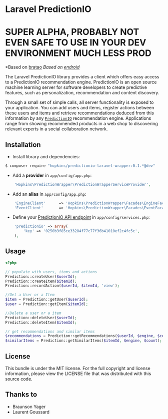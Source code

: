 Laravel PredictionIO
====================

SUPER ALPHA, PROBABLY NOT EVEN SAFE TO USE IN YOUR DEV ENVIRONMENT MUCH LESS PROD
=================================================================================

*Based on [bratao](http://github.com/bratao)
*Based on [endroid](http://endroid.nl/)*


The Laravel PredictionIO library provides a client which offers easy access to a PredictionIO recommendation engine.
PredictionIO is an open source machine learning server for software developers to create predictive features, such as
personalization, recommendation and content discovery.

Through a small set of simple calls, all server functionality is exposed to your application. You can add users and items,
register actions between these users and items and retrieve recommendations deduced from this information by any
[`PredictionIO`](http://prediction.io/) recommendation engine. Applications range from showing recommended products in a
web shop to discovering relevant experts in a social collaboration network.


## Installation
* Install library and dependencies:

```bash
$ composer require "hopkins/predictionio-laravel-wrapper:0.1.*@dev"
```

* Add a **provider** in `app/config/app.php`:

```php
    'Hopkins\PredictionWrapper\PredictionWrapperServiceProvider',
```

* Add an **alias** in `app/config/app.php`:

```php
    'EngineClient'      => 'Hopkins\PredictionWrapper\Facades\EngineFacade',
    'EventClient'       => 'Hopkins\PredictionWrapper\Facades\EventFacade',
```

* Define your [PredictionIO API endpoint](http://docs.prediction.io/current/tutorials/quickstart-php.html#add-your-app-to-predictionio) in `app/config/services.php`:

```php
	'predictionio' => array(
		'key' => '0250b3f85ce33284f77c77f36b41010ef2c4fc5c',
	),
```
## Usage

```php
<?php

// populate with users, items and actions
Prediction::createUser($userId);
Prediction::createItem($itemId);
Prediction::recordAction($userId, $itemId, 'view');

//Get a User or a Item
$item = Prediction::getUser($userId);
$user = Prediction::getItem($itemId);

//Delete a user or a item
Prediction::deleteUser($userId);
Prediction::deleteItem($itemId);

// get recommendations and similar items
$recommendations = Prediction::getRecommendations($userId, $engine, $count);
$similarItems = Prediction::getSimilarItems($itemId, $engine, $count);

```

## License

This bundle is under the MIT license. For the full copyright and license information, please view the LICENSE file that
was distributed with this source code.

## Thanks to
- Braunson Yager
- Laurent Goussard